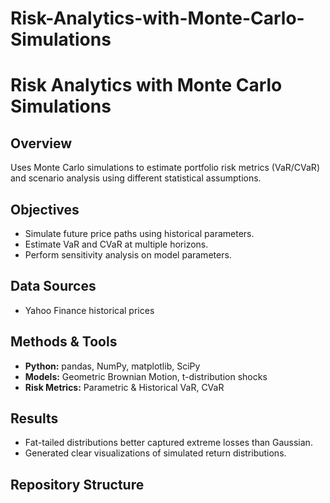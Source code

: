 # Risk-Analytics-with-Monte-Carlo-Simulations
# Risk Analytics with Monte Carlo Simulations

## Overview
Uses Monte Carlo simulations to estimate portfolio risk metrics (VaR/CVaR) and scenario analysis using different statistical assumptions.

## Objectives
- Simulate future price paths using historical parameters.
- Estimate VaR and CVaR at multiple horizons.
- Perform sensitivity analysis on model parameters.

## Data Sources
- Yahoo Finance historical prices

## Methods & Tools
- **Python:** pandas, NumPy, matplotlib, SciPy
- **Models:** Geometric Brownian Motion, t-distribution shocks
- **Risk Metrics:** Parametric & Historical VaR, CVaR

## Results
- Fat-tailed distributions better captured extreme losses than Gaussian.
- Generated clear visualizations of simulated return distributions.

## Repository Structure
